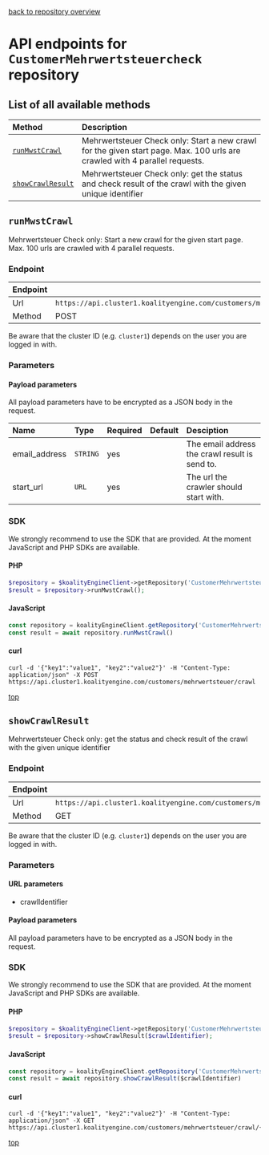 [back to repository overview](../RepositoryOverviews.md)
# API endpoints for `CustomerMehrwertsteuercheck` repository

## List of all available methods

| Method                                        | Description                                                            |
|:----------------------------------------------|:-----------------------------------------------------------------------|
| [`runMwstCrawl`](#runmwstcrawl) | Mehrwertsteuer Check only: Start a new crawl for the given start page. Max. 100 urls are crawled with 4 parallel requests. |
| [`showCrawlResult`](#showcrawlresult) | Mehrwertsteuer Check only: get the status and check result of the crawl with the given unique identifier |


## `runMwstCrawl`

Mehrwertsteuer Check only: Start a new crawl for the given start page. Max. 100 urls are crawled with 4 parallel requests.

### Endpoint
| Endpoint |                                                                       |
|:---------|:----------------------------------------------------------------------|
| Url      | ```https://api.cluster1.koalityengine.com/customers/mehrwertsteuer/crawl```|
| Method   | POST                                      |

Be aware that the cluster ID (e.g. `cluster1`) depends on the user you are logged in with.

### Parameters

#### Payload parameters

All payload parameters have to be encrypted as a JSON body in the request.

| Name                    | Type  | Required  | Default   | Desciption   |
|:----|:------|:----------|:-------------|:-------------|
| email_address  | `STRING` |  yes        |   | The email address the crawl result is send to.           |
| start_url  | `URL` |  yes        |   | The url the crawler should start with.           |

### SDK

We strongly recommend to use the SDK that are provided. At the moment JavaScript and PHP SDKs are available.

#### PHP
```php
$repository = $koalityEngineClient->getRepository('CustomerMehrwertsteuercheck');
$result = $repository->runMwstCrawl();
```

#### JavaScript

```javascript
const repository = koalityEngineClient.getRepository('CustomerMehrwertsteuercheck')
const result = await repository.runMwstCrawl()
```

#### curl

```shell
curl -d '{"key1":"value1", "key2":"value2"}' -H "Content-Type: application/json" -X POST https://api.cluster1.koalityengine.com/customers/mehrwertsteuer/crawl
```

[top](#list-of-all-available-methods)


## `showCrawlResult`

Mehrwertsteuer Check only: get the status and check result of the crawl with the given unique identifier

### Endpoint
| Endpoint |                                                                       |
|:---------|:----------------------------------------------------------------------|
| Url      | ```https://api.cluster1.koalityengine.com/customers/mehrwertsteuer/crawl/{crawlIdentifier}```|
| Method   | GET                                      |

Be aware that the cluster ID (e.g. `cluster1`) depends on the user you are logged in with.

### Parameters

#### URL parameters
 - crawlIdentifier

#### Payload parameters

All payload parameters have to be encrypted as a JSON body in the request.


### SDK

We strongly recommend to use the SDK that are provided. At the moment JavaScript and PHP SDKs are available.

#### PHP
```php
$repository = $koalityEngineClient->getRepository('CustomerMehrwertsteuercheck');
$result = $repository->showCrawlResult($crawlIdentifier);
```

#### JavaScript

```javascript
const repository = koalityEngineClient.getRepository('CustomerMehrwertsteuercheck')
const result = await repository.showCrawlResult($crawlIdentifier)
```

#### curl

```shell
curl -d '{"key1":"value1", "key2":"value2"}' -H "Content-Type: application/json" -X GET https://api.cluster1.koalityengine.com/customers/mehrwertsteuer/crawl/{crawlIdentifier}
```

[top](#list-of-all-available-methods)

